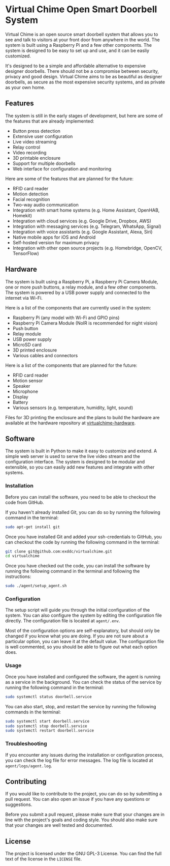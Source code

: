 # Virtual Chime Open Smart Doorbell System

Virtual Chime is an open source smart doorbell system that allows you to see and talk to visitors at your front door from anywhere in the world. The system is built using a Raspberry Pi and a few other components. The system is designed to be easy to set up and use, and it can be easliy customized.

It's designed to be a simple and affordable alternative to expensive designer doorbells. There should not be a compromise between security, privacy and good design. Virtual Chime aims to be as beautiful as designer doorbells, as secure as the most expensive security systems, and as private as your own home.

## Features

The system is still in the early stages of development, but here are some of the features that are already implemented:

-   Button press detection
-   Extensive user configuration
-   Live video streaming
-   Relay control
-   Video recording
-   3D printable enclosure
-   Support for multiple doorbells
-   Web interface for configuration and monitoring

Here are some of the features that are planned for the future:

-   RFID card reader
-   Motion detection
-   Facial recognition
-   Two-way audio communication
-   Integration with smart home systems (e.g. Home Assistant, OpenHAB, Homekit)
-   Integration with cloud services (e.g. Google Drive, Dropbox, AWS)
-   Integration with messaging services (e.g. Telegram, WhatsApp, Signal)
-   Integration with voice assistants (e.g. Google Assistant, Alexa, Siri)
-   Native mobile apps for iOS and Android
-   Self-hosted version for maximum privacy
-   Integration with other open source projects (e.g. Homebridge, OpenCV, TensorFlow)

## Hardware

The system is built using a Raspberry Pi, a Raspberry Pi Camera Module, one or more push buttons, a relay module, and a few other components. The system is powered by a USB power supply and connected to the internet via Wi-Fi.

Here is a list of the components that are currently used in the system:

-   Raspberry Pi (any model with Wi-Fi and GPIO pins)
-   Raspberry Pi Camera Module (NoIR is recommended for night vision)
-   Push button
-   Relay module
-   USB power supply
-   MicroSD card
-   3D printed enclosure
-   Various cables and connectors

Here is a list of the components that are planned for the future:

-   RFID card reader
-   Motion sensor
-   Speaker
-   Microphone
-   Display
-   Battery
-   Various sensors (e.g. temperature, humidity, light, sound)

Files for 3D printing the enclosure and the plans to build the hardware are available at the hardware repository at [virtualchime-hardware](https://github.com/exddc/virtualchime-hardware).

## Software

The system is built in Python to make it easy to customize and extend. A simple web server is used to serve the live video stream and the configuration interface. The system is designed to be modular and extensible, so you can easily add new features and integrate with other systems.

### Installation

Before you can install the software, you need to be able to checkout the code from GitHub.

If you haven't already installed Git, you can do so by running the following command in the terminal:

```bash
sudo apt-get install git
```

Once you have installed Git and added your ssh-credentials to GitHub, you can checkout the code by running the following command in the terminal:

```bash
git clone git@github.com:exddc/virtualchime.git
cd virtualchime
```

Once you have checked out the code, you can install the software by running the following command in the terminal and following the instructions:

```bash
sudo ./agent/setup_agent.sh
```

### Configuration

The setup script will guide you through the initial configuration of the system. You can also configure the system by editing the configuration file directly. The configuration file is located at `agent/.env`.

Most of the configuration options are self-explanatory, but should only be changed if you know what you are doing. If you are not sure about a particular option, you can leave it at the default value. The configuration file is well commented, so you should be able to figure out what each option does.

### Usage

Once you have installed and configured the software, the agent is running as a service in the background. You can check the status of the service by running the following command in the terminal:

```bash
sudo systemctl status doorbell.service
```

You can also start, stop, and restart the service by running the following commands in the terminal:

```bash
sudo systemctl start doorbell.service
sudo systemctl stop doorbell.service
sudo systemctl restart doorbell.service
```

### Troubleshooting

If you encounter any issues during the installation or configuration process, you can check the log file for error messages. The log file is located at `agent/logs/agent.log`.

## Contributing

If you would like to contribute to the project, you can do so by submitting a pull request. You can also open an issue if you have any questions or suggestions.

Before you submit a pull request, please make sure that your changes are in line with the project's goals and coding style. You should also make sure that your changes are well tested and documented.

## License

The project is licensed under the GNU GPL-3 License. You can find the full text of the license in the `LICENSE` file.
